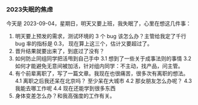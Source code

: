 ### 2023失眠的焦虑 

今天是 2023-09-04，星期日，明天又要上班，我失眠了，心里在想这几件事：

1. 明天要上预发的需求，测试环境的 3 个 bug 该怎么办？主管给我定了千行 bug 率的指标是 0.3， 现在算上这三个，估计又要超过了。
2. 晋升结果就要出来了，到底过了没有？
3. 如何防止同组同学把活甩到自己手中
3.1 想到了一些关于成事法则的事情
3.2 如何才能避免无意间被加活，针对组内同学：不主动，找产品，问主管。
4. 有个前辈离职了，写了一篇文章。我现在也很痛苦，很多次有离职的想法。
4.1 离职之后我还呆在北京吗？ 至少呆在大城市
4.2 那女朋友怎么办呢？
4.3 我能去哪工作呢
4.4 现在还能学到很多东西
5. 身体变差怎么办？和我高强度的工作有关。